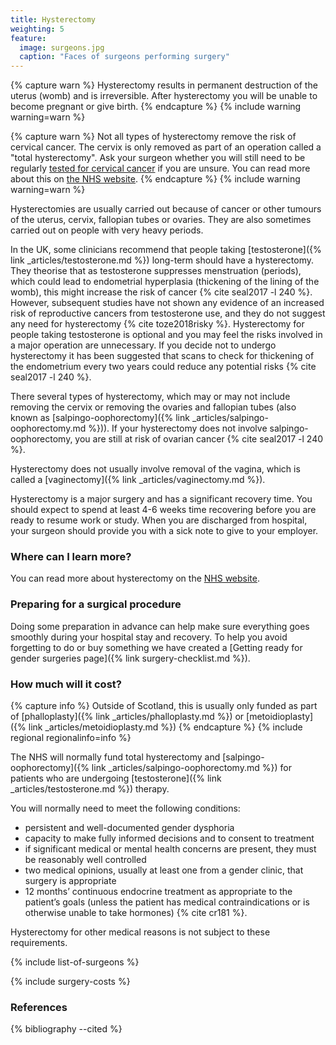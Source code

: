 ```yaml
---
title: Hysterectomy
weighting: 5
feature:
  image: surgeons.jpg
  caption: "Faces of surgeons performing surgery"
---
```


{% capture warn %}
Hysterectomy results in permanent destruction of the uterus (womb) and is irreversible. After hysterectomy you will be unable to become pregnant or give birth.
{% endcapture %}
{% include warning warning=warn %}

{% capture warn %}
Not all types of hysterectomy remove the risk of cervical cancer. The cervix is only removed as part of an operation called a "total hysterectomy". Ask your surgeon whether you will still need to be regularly [tested for cervical cancer](http://www.nhs.uk/Conditions/Cervical-screening-test/Pages/Introduction.aspx) if you are unsure. You can read more about this on [the NHS website](https://www.nhs.uk/common-health-questions/sexual-health/should-trans-men-have-cervical-screening-tests/).
{% endcapture %}
{% include warning warning=warn %}

Hysterectomies are usually carried out because of cancer or other tumours of the uterus, cervix, fallopian tubes or ovaries. They are also sometimes carried out on people with very heavy periods. 

In the UK, some clinicians recommend that people taking [testosterone]({% link _articles/testosterone.md %}) long-term should have a hysterectomy. They theorise that as testosterone suppresses menstruation (periods), which could lead to endometrial hyperplasia (thickening of the lining of the womb), this might increase the risk of cancer {% cite seal2017 -l 240 %}. However, subsequent studies have not shown any evidence of an increased risk of reproductive cancers from testosterone use, and they do not suggest any need for hysterectomy {% cite toze2018risky %}. Hysterectomy for people taking testosterone is optional and you may feel the risks involved in a major operation are unnecessary. If you decide not to undergo hysterectomy it has been suggested that scans to check for thickening of the endometrium every two years could reduce any potential risks {% cite seal2017 -l 240 %}.

There several types of hysterectomy, which may or may not include removing the cervix or removing the ovaries and fallopian tubes (also known as [salpingo-oophorectomy]({% link _articles/salpingo-oophorectomy.md %})). If your hysterectomy does not involve salpingo-oophorectomy, you are still at risk of ovarian cancer {% cite seal2017 -l 240 %}.

Hysterectomy does not usually involve removal of the vagina, which is called a [vaginectomy]({% link _articles/vaginectomy.md %}).

Hysterectomy is a major surgery and has a significant recovery time. You should expect to spend at least 4-6 weeks time recovering before you are ready to resume work or study. When you are discharged from hospital, your surgeon should provide you with a sick note to give to your employer.

### Where can I learn more?

You can read more about hysterectomy on the [NHS website](http://www.nhs.uk/conditions/Hysterectomy/Pages/Introduction.aspx).

### Preparing for a surgical procedure

Doing some preparation in advance can help make sure everything goes smoothly during your hospital stay and recovery. To help you avoid forgetting to do or buy something we have created a [Getting ready for gender surgeries page]({% link surgery-checklist.md %}).

### How much will it cost?

{% capture info %}
Outside of Scotland, this is usually only funded as part of [phalloplasty]({% link _articles/phalloplasty.md %}) or [metoidioplasty]({% link _articles/metoidioplasty.md %})
{% endcapture %}
{% include regional regionalinfo=info %}

The NHS will normally fund total hysterectomy and [salpingo-oophorectomy]({% link _articles/salpingo-oophorectomy.md %}) for patients who are undergoing [testosterone]({% link _articles/testosterone.md %}) therapy.

You will normally need to meet the following conditions:

- persistent and well-documented gender dysphoria
- capacity to make fully informed decisions and to consent to treatment
- if significant medical or mental health concerns are present, they must be reasonably well controlled
- two medical opinions, usually at least one from a gender clinic, that surgery is appropriate 
- 12 months’ continuous endocrine treatment as appropriate to the
patient’s goals (unless the patient has medical contraindications
or is otherwise unable to take hormones) {% cite cr181 %}. 

Hysterectomy for other medical reasons is not subject to these requirements.

{% include list-of-surgeons %}

{% include surgery-costs %}

### References

{% bibliography --cited %}
